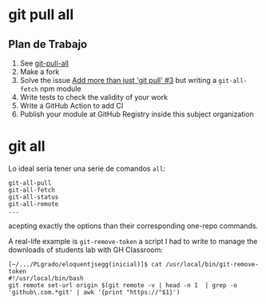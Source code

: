 # git pull all

## Plan de Trabajo

1. See [git-pull-all](https://github.com/tatsuyaoiw/git-pull-all)
2. Make a fork
3. Solve the issue [Add more than just 'git pull' #3](https://github.com/tatsuyaoiw/git-pull-all/issues/3) but writing a `git-all-fetch` npm module
4. Write tests to check the validity of your work
5. Write a GitHub Action to add CI
6. Publish your module at GitHub Registry inside this subject organization

# git all

Lo ideal sería tener una serie de comandos `all`:

```
git-all-pull
git-all-fetch
git-all-status
git-all-remote
...
```


acepting exactly the options than their corresponding one-repo commands.

A real-life example is `git-remove-token` a script I had to write to manage the downloads
of students lab with GH Classroom:

```
[~/.../PLgrado/eloquentjsegg(inicial)]$ cat /usr/local/bin/git-remove-token
#!/usr/local/bin/bash
git remote set-url origin $(git remote -v | head -n 1  | grep -o 'github\.com.*git' | awk '{print "https://"$1}')
```





